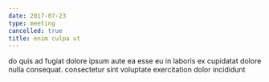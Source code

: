 ```yaml
---
date: 2017-07-23
type: meeting
cancelled: true
title: enim culpa ut
---
```

do quis ad fugiat dolore ipsum aute ea esse eu in laboris ex cupidatat dolore nulla consequat. consectetur sint voluptate exercitation dolor incididunt